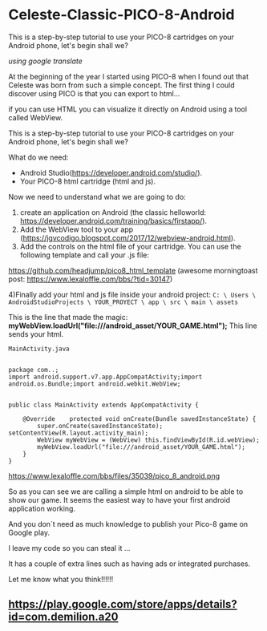 # Celeste-Classic-PICO-8-Android
This is a step-by-step tutorial to use your PICO-8 cartridges on your Android phone, let's begin shall we?

*using google translate*


At the beginning of the year I started using PICO-8 when I found out that Celeste was born from such a simple concept.
The first thing I could discover using PICO is that you can export to html...

if you can use HTML you can visualize it directly on Android using a tool called WebView.

This is a step-by-step tutorial to use your PICO-8 cartridges on your Android phone, let's begin shall we?

What do we need:
- Android Studio(https://developer.android.com/studio/).
- Your PICO-8 html cartridge (html and js).

Now we need to understand what we are going to do:

1) create an application on Android (the classic helloworld: https://developer.android.com/training/basics/firstapp/).
2) Add the WebView tool to your app (https://jgvcodigo.blogspot.com/2017/12/webview-android.html).
3) Add the controls on the html file of your cartridge.
You can use the following template and call your .js file:

https://github.com/headjump/pico8_html_template (awesome morningtoast post: https://www.lexaloffle.com/bbs/?tid=30147)

4)Finally add your html and js file inside your android project:
`C: \ Users \ AndroidStudioProjects \ YOUR_PROYECT \ app \ src \ main \ assets`


This is the line that made the magic: 
**myWebView.loadUrl("file:///android_asset/YOUR_GAME.html");**
This line sends your html.

`MainActivity.java`
```

package com..;
import android.support.v7.app.AppCompatActivity;import android.os.Bundle;import android.webkit.WebView;


public class MainActivity extends AppCompatActivity {

    @Override    protected void onCreate(Bundle savedInstanceState) {
        super.onCreate(savedInstanceState);        setContentView(R.layout.activity_main);
        WebView myWebView = (WebView) this.findViewById(R.id.webView);
        myWebView.loadUrl("file:///android_asset/YOUR_GAME.html");
    }
}

```
<img>https://www.lexaloffle.com/bbs/files/35039/pico_8_android.png</img>


So as you can see we are calling a simple html on android to be able to show our game. It seems the easiest way to have your first android application working.

And you don´t need as much knowledge to publish your Pico-8 game on Google play.


I leave my code so you can steal it ...

It has a couple of extra lines such as having ads or integrated purchases.

Let me know what you think!!!!!!
## https://play.google.com/store/apps/details?id=com.demilion.a20



